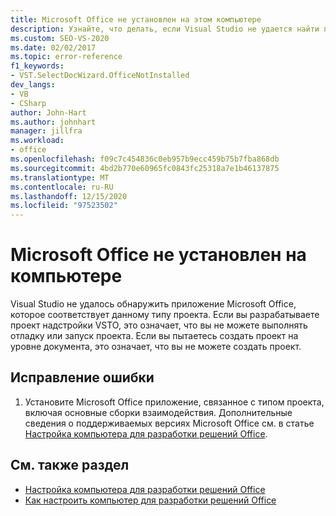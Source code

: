 ```yaml
---
title: Microsoft Office не установлен на этом компьютере
description: Узнайте, что делать, если Visual Studio не удается найти приложение Microsoft Office, соответствующее типу проекта.
ms.custom: SEO-VS-2020
ms.date: 02/02/2017
ms.topic: error-reference
f1_keywords:
- VST.SelectDocWizard.OfficeNotInstalled
dev_langs:
- VB
- CSharp
author: John-Hart
ms.author: johnhart
manager: jillfra
ms.workload:
- office
ms.openlocfilehash: f09c7c454836c0eb957b9ecc459b75b7fba868db
ms.sourcegitcommit: 4bd2b770e60965fc0843fc25318a7e1b46137875
ms.translationtype: MT
ms.contentlocale: ru-RU
ms.lasthandoff: 12/15/2020
ms.locfileid: "97523502"
---
```

# <a name="microsoft-office-is-not-installed-on-the-computer"></a>Microsoft Office не установлен на компьютере
  Visual Studio не удалось обнаружить приложение Microsoft Office, которое соответствует данному типу проекта. Если вы разрабатываете проект надстройки VSTO, это означает, что вы не можете выполнять отладку или запуск проекта. Если вы пытаетесь создать проект на уровне документа, это означает, что вы не можете создать проект.

## <a name="to-correct-the-error"></a>Исправление ошибки

1. Установите Microsoft Office приложение, связанное с типом проекта, включая основные сборки взаимодействия. Дополнительные сведения о поддерживаемых версиях Microsoft Office см. в статье [Настройка компьютера для разработки решений Office](../vsto/configuring-a-computer-to-develop-office-solutions.md).

## <a name="see-also"></a>См. также раздел
- [Настройка компьютера для разработки решений Office](../vsto/configuring-a-computer-to-develop-office-solutions.md)
- [Как настроить компьютер для разработки решений Office](../vsto/how-to-configure-a-computer-to-develop-office-solutions.md)

